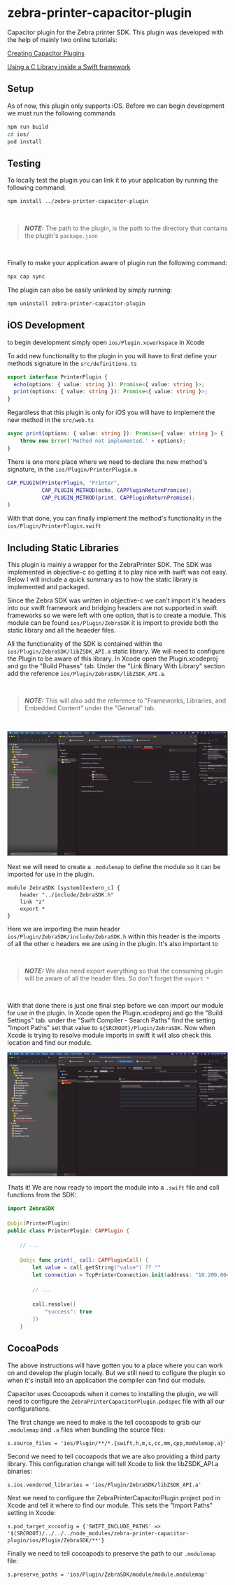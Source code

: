 # zebra-printer-capacitor-plugin

Capacitor plugin for the Zebra printer SDK. This plugin was developed with the help of mainly two online tutorials:

[Creating Capacitor Plugins](https://capacitorjs.com/docs/v3/plugins/creating-plugins)

[Using a C Library inside a Swift framework](https://medium.com/swift-and-ios-writing/using-a-c-library-inside-a-swift-framework-d041d7b701d9)

## Setup

As of now, this plugin only supports iOS. Before we can begin development we must run the following commands

```bash
npm run build
cd ios/
pod install
```

## Testing

To locally test the plugin you can link it to your application by running the following command:

```bash
npm install ../zebra-printer-capacitor-plugin
```
<br/>

> **_NOTE:_** The path to the plugin, is the path to the directory that contains the plugin's `package.json`

<br/>

Finally to make your application aware of plugin run the following command:

```bash
npx cap sync 
```

The plugin can also be easily unlinked by simply running:

```bash
npm uninstall zebra-printer-capacitor-plugin
```

## iOS Development

to begin development simply open `ios/Plugin.xcworkspace` in Xcode

To add new functionality to the plugin in you will have to first define your methods signature in the `src/definitions.ts`

```ts
export interface PrinterPlugin {
  echo(options: { value: string }): Promise<{ value: string }>;
  print(options: { value: string }): Promise<{ value: string }>;
}
```

Regardless that this plugin is only for iOS you will have to implement the new method in the `src/web.ts`

```ts
async print(options: { value: string }): Promise<{ value: string }> {
    throw new Error('Method not implemented.' + options);
}
```

There is one more place where we need to declare the new method's signature, in the `ios/Plugin/PrinterPlugin.m`

```m
CAP_PLUGIN(PrinterPlugin, "Printer",
           CAP_PLUGIN_METHOD(echo, CAPPluginReturnPromise);
           CAP_PLUGIN_METHOD(print, CAPPluginReturnPromise);
)
```

With that done, you can finally implement the method's functionality in the `ios/Plugin/PrinterPlugin.swift`

## Including Static Libraries

This plugin is mainly a wrapper for the ZebraPrinter SDK. The SDK was implemented in objective-c so getting it to play nice with swift was not easy. Below I will include a quick summary as to how the static library is implemented and packaged.

Since the Zebra SDK was written in objective-c we can't import it's headers into our swift framework and bridging headers are not supported in swift frameworks so we were left with one option, that is to create a module. This module can be found `ios/Plugin/ZebraSDK` it is import to provide both the static library and all the heaeder files.

All the functionality of the SDK is contained within the `ios/Plugin/ZebraSDK/libZSDK_API.a` static library. We will need to configure the Plugin to be aware of this library. In Xcode open the Plugin.xcodeproj and go the "Build Phases" tab. Under the "Link Binary With Library" section add the reference `ios/Plugin/ZebraSDK/libZSDK_API.a`. 

<br/>

> **_NOTE:_**  This will also add the reference to "Frameworks, Libraries, and Embedded Content" under the "General" tab.

<br/>

![Linking Binaries](linking_binaries.png)

Next we will need to create a `.modulemap` to define the module so it can be imported for use in the plugin. 

```modulemap
module ZebraSDK [system][extern_c] {
    header "../include/ZebraSDK.h"
    link "z"
    export *
}
```

Here we are importing the main header `ios/Plugin/ZebraSDK/include/ZebraSDK.h` within this header is the imports of all the other c headers we are using in the plugin. It's also important to 

<br/>

> **_NOTE:_** We also need export everything so that the consuming plugin will be aware of all the header files. So don't forget the `export *`

<br/>

With that done there is just one final step before we can import our module for use in the plugin. In Xcode open the Plugin.xcodeproj and go the "Build Settings" tab. under the "Swift Compiler - Search Paths" find the setting "Import Paths" set that value to `${SRCROOT}/Plugin/ZebraSDK`. Now when Xcode is trying to resolve module imports in swift it will also check this location and find our module.

![Configuring Import Paths](configuring_import_paths.png)

Thats it! We are now ready to import the module into a `.swift` file and call functions from the SDK:

```swift
import ZebraSDK

@objc(PrinterPlugin)
public class PrinterPlugin: CAPPlugin {

    // ...

    @objc func print(_ call: CAPPluginCall) {
        let value = call.getString("value") ?? ""
        let connection = TcpPrinterConnection.init(address: "10.200.004.060", andWithPort:6101);
         
        // ...

        call.resolve([
            "success": true
        ])
    }
```

## CocoaPods

The above instructions will have gotten you to a place where you can work on and develop the plugin locally. But we still need to cofigure the plugin so when it's install into an application the compiler can find our module. 

Capacitor uses Cocoapods when it comes to installing the plugin, we will need to configure the `ZebraPrinterCapacitorPlugin.podspec` file with all our configurations.

The first change we need to make is the tell cocoapods to grab our `.modulemap` and `.a` files when bundling the source files:
```podspec
s.source_files = 'ios/Plugin/**/*.{swift,h,m,c,cc,mm,cpp,modulemap,a}'
```

Second we need to tell cocoapods that we are also providing a third party library. This configuration change will tell Xcode to link the libZSDK_API.a binaries:
```podspec
s.ios.vendored_libraries = 'ios/Plugin/ZebraSDK/libZSDK_API.a'
```

Next we need to configure the ZebraPrinterCapacitorPlugin project pod in Xcode and tell it where to find our module. This sets the "Import Paths" setting in Xcode:
```podspec
s.pod_target_xcconfig = {'SWIFT_INCLUDE_PATHS' => '$(SRCROOT)/../../../node_modules/zebra-printer-capacitor-plugin/ios/Plugin/ZebraSDK/**'}
```

Finally we need to tell cocoapods to preserve the path to our `.modulemap` file:
```podspec
s.preserve_paths = 'ios/Plugin/ZebraSDK/module/module.modulemap'
```